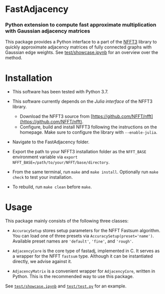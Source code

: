 # FastAdjacency
### Python extension to compute fast approximate multiplication with Gaussian adjacency matrices

This package provides a Python interface to a part of the [NFFT3](https://github.com/NFFT/nfft) library to quickly approximate adjacency matrices of fully connected graphs with Gaussian edge weights.
See [test/showcase.ipynb](test/showcase.ipynb) for an overview over the method.

# Installation

* This software has been tested with Python 3.7.

* This software currently depends on the *Julia interface* of the NFFT3 library.
  - Download the NFFT3 source from [https://github.com/NFFT/nfft](https://github.com/NFFT/nfft).
  - Configure, build and install NFFT3 following the instructions on the homepage. Make sure to configure the library with `--enable-julia`.

* Navigate to the FastAdjacency folder.

* Export the path to your NFFT3 installation folder as the `NFFT_BASE` environment variable via `export NFFT_BASE=/path/to/your/NFFT/base/directory`. 

* From the same terminal, run `make` and `make install`. Optionally run `make check` to test your installation.

* To rebuild, run `make clean` before `make`.


# Usage

This package mainly consists of the following three classes:

* `AccuracySetup` stores setup parameters for the NFFT Fastsum algorithm. You can load one of three presets via `AccuracySetup(preset='name')`. Available preset names are `'default'`, `'fine'`, and `'rough'`.

* `AdjacencyCore` is the core type of fastadj, implemented in C. It serves as a wrapper for the NFFT `fastsum` type. Although it can be instantiated directly, we advise against it.

* `AdjacencyMatrix` is a convenient wrapper for `AdjacencyCore`, written in Python. This is the recommended way to use this package.

See [`test/showcase.ipynb`](test/showcase.ipynb) and [`test/test.py`](test/test.py) for an example.
